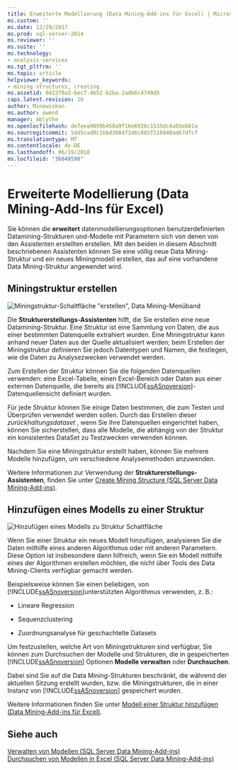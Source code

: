 ```yaml
---
title: Erweiterte Modellierung (Data Mining-Add-ins für Excel) | Microsoft Docs
ms.custom: ''
ms.date: 12/29/2017
ms.prod: sql-server-2014
ms.reviewer: ''
ms.suite: ''
ms.technology:
- analysis-services
ms.tgt_pltfrm: ''
ms.topic: article
helpviewer_keywords:
- mining structures, creating
ms.assetid: 042270a3-6ec7-4b52-b2ba-2adb6c4740d5
caps.latest.revision: 16
author: Minewiskan
ms.author: owend
manager: mblythe
ms.openlocfilehash: de7eea9099b458a9f16e6928c1535dc4a03eb81a
ms.sourcegitcommit: 5dd5cad0c1bbd308471d6c885f516948ad67dfcf
ms.translationtype: MT
ms.contentlocale: de-DE
ms.lasthandoff: 06/19/2018
ms.locfileid: "36049598"
---
```

# <a name="advanced-modeling-data-mining-add-ins-for-excel"></a>Erweiterte Modellierung (Data Mining-Add-Ins für Excel)
  Sie können die **erweitert** datenmodellierungsoptionen benutzerdefinierten Datamining-Strukturen und-Modelle mit Parametern sich von denen von den Assistenten erstellten erstellen. Mit den beiden in diesem Abschnitt beschriebenen Assistenten können Sie eine völlig neue Data Mining-Struktur und ein neues Miningmodell erstellen, das auf eine vorhandene Data Mining-Struktur angewendet wird.  
  
## <a name="create-mining-structure"></a>Miningstruktur erstellen  
 ![Miningstruktur-Schaltfläche "erstellen", Data Mining-Menüband](media/dmc-createstruct.gif "Create Mining Structure-Schaltfläche, Data Mining-Menüband")  
  
 Die **Strukturerstellungs-Assistenten** hilft, die Sie erstellen eine neue Datamining-Struktur. Eine Struktur ist eine Sammlung von Daten, die aus einer bestimmten Datenquelle extrahiert wurden.  Eine Miningstruktur kann anhand neuer Daten aus der Quelle aktualisiert werden; beim Erstellen der Miningstruktur definieren Sie jedoch Datentypen und Namen, die festlegen, wie die Daten zu Analysezwecken verwendet werden.  
  
 Zum Erstellen der Struktur können Sie die folgenden Datenquellen verwenden: eine Excel-Tabelle, einen Excel-Bereich oder Daten aus einer externen Datenquelle, die bereits als [!INCLUDE[ssASnoversion](../includes/ssasnoversion-md.md)]-Datenquellensicht definiert wurden.  
  
 Für jede Struktur können Sie einige Daten bestimmen, die zum Testen und Überprüfen verwendet werden sollen. Durch das Erstellen dieser *zurückhaltungsdataset* , wenn Sie Ihre Datenquellen eingerichtet haben, können Sie sicherstellen, dass alle Modelle, die abhängig von der Struktur ein konsistentes DataSet zu Testzwecken verwenden können.  
  
 Nachdem Sie eine Miningstruktur erstellt haben, können Sie mehrere Modelle hinzufügen, um verschiedene Analysemethoden anzuwenden.  
  
 Weitere Informationen zur Verwendung der **Strukturerstellungs-Assistenten**, finden Sie unter [Create Mining Structure &#40;SQL Server Data Mining-Add-ins&#41;](create-mining-structure-sql-server-data-mining-add-ins.md).  
  
## <a name="add-model-to-structure"></a>Hinzufügen eines Modells zu einer Struktur  
 ![Hinzufügen eines Modells zu Struktur Schaltfläche](media/dmc-addmodel.gif "Modell einer Struktur Schaltfläche hinzufügen")  
  
 Wenn Sie einer Struktur ein neues Modell hinzufügen, analysieren Sie die Daten mithilfe eines anderen Algorithmus oder mit anderen Parametern. Diese Option ist insbesondere dann hilfreich, wenn Sie ein Modell mithilfe eines der Algorithmen erstellen möchten, die nicht über Tools des Data Mining-Clients verfügbar gemacht werden.  
  
 Beispielsweise können Sie einen beliebigen, von [!INCLUDE[ssASnoversion](../includes/ssasnoversion-md.md)]unterstützten Algorithmus verwenden, z. B.:  
  
-   Lineare Regression  
  
-   Sequenzclustering  
  
-   Zuordnungsanalyse für geschachtelte Datasets  
  
 Um festzustellen, welche Art von Miningstrukturen sind verfügbar, Sie können zum Durchsuchen der Modelle und Strukturen, die in gespeicherten [!INCLUDE[ssASnoversion](../includes/ssasnoversion-md.md)] Optionen **Modelle verwalten** oder **Durchsuchen**.  
  
 Dabei sind Sie auf die Data Mining-Strukturen beschränkt, die während der aktuellen Sitzung erstellt wurden, bzw. die Miningstrukturen, die in einer Instanz von [!INCLUDE[ssASnoversion](../includes/ssasnoversion-md.md)] gespeichert wurden.  
  
 Weitere Informationen finden Sie unter [Modell einer Struktur hinzufügen &#40;Data Mining-Add-ins für Excel&#41;](add-model-to-structure-data-mining-add-ins-for-excel.md).  
  
## <a name="see-also"></a>Siehe auch  
 [Verwalten von Modellen &#40;SQL Server Data Mining-Add-ins&#41;](manage-models-sql-server-data-mining-add-ins.md)   
 [Durchsuchen von Modellen in Excel &#40;SQL Server Data Mining-Add-ins&#41;](browsing-models-in-excel-sql-server-data-mining-add-ins.md)  
  
  